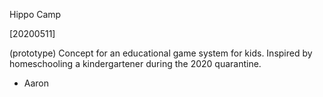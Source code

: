 Hippo Camp

[20200511]

  (prototype) Concept for an educational game system for kids. Inspired by homeschooling a kindergartener during the 2020 quarantine.
  
  - Aaron
